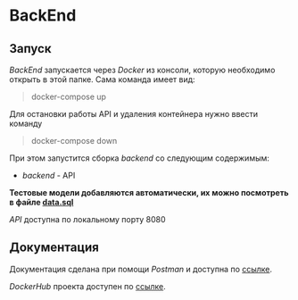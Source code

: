 # BackEnd

## Запуск

*BackEnd* запускается через *Docker* из консоли, которую необходимо открыть в этой папке.
Сама команда имеет вид:

> docker-compose up

Для остановки работы API и удаления контейнера нужно ввести команду

> docker-compose down

При этом запустится сборка *backend* со следующим содержимым:

- *backend* - API

**Тестовые модели добавляются автоматически, их можно посмотреть в файле [data.sql](/src/main/resources/data.sql)**

*API* доступна по локальному порту 8080


## Документация

Документация сделана при помощи *Postman* и доступна по
[ссылке](https://documenter.getpostman.com/view/19981559/Uz5GpGt3).

*DockerHub* проекта доступен по [ссылке](https://hub.docker.com/repository/docker/mjsasha/backend_important-information).
